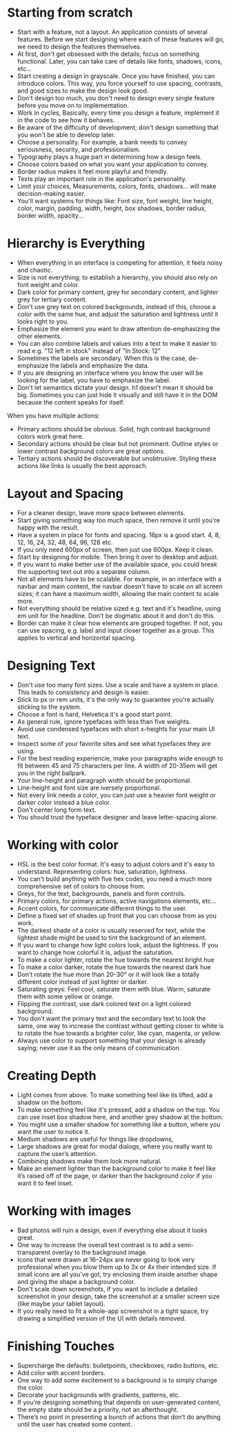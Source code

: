 # Starting from scratch

- Start with a feature, not a layout. An application consists of several features. Before we start designing where each of these features will go, we need to design the features themselves.
- At first, don't get obsessed with the details; focus on something functional. Later, you can take care of details like fonts, shadows, icons, etc...
- Start creating a design in grayscale. Once you have finished, you can introduce colors. This way, you force yourself to use spacing, contrasts, and good sizes to make the design look good.
- Don't design too much, you don't need to design every single feature before you move on to implementation.
- Work in cycles, Basically, every time you design a feature, implement it in the code to see how it behaves.
- Be aware of the difficulty of development; don't design something that you won't be able to develop later.
- Choose a personality. For example, a bank needs to convey seriousness, security, and professionalism.
- Typography plays a huge part in determining how a design feels.
- Choose colors based on what you want your application to convey.
- Border radius makes it feel more playful and friendly.
- Texts play an important role in the application's personality.
- Limit your choices, Measurements, colors, fonts, shadows... will make decision-making easier.
- You'll want systems for things like: Font size, font weight, line height, color, margin, padding, width, height, box shadows, border radius, border width, opacity...

# Hierarchy is Everything

- When everything in an interface is competing for attention, it feels noisy and chaotic.
- Size is not everything; to establish a hierarchy, you should also rely on font weight and color.
- Dark color for primary content, grey for secondary content, and lighter grey for tertiary content.
- Don't use grey text on colored backgrounds, instead of this, choose a color with the same hue, and adjust the saturation and lightness until it looks right to you.
- Emphasize the element you want to draw attention de-emphasizing the other elements.
- You can also combine labels and values into a text to make it easier to read e.g. "12 left in stock" instead of "In Stock: 12"
- Sometimes the labels are secondary. When this is the case, de-emphasize the labels and emphasize the data.
- If you are designing an interface where you know the user will be looking for the label, you have to emphasize the label.
- Don't let semantics dictate your design. h1 doesn't mean it should be big. Sometimes you can just hide it visually and still have it in the DOM because the content speaks for itself.

When you have multiple actions:

- Primary actions should be obvious. Solid, high contrast background colors work great here.
- Secondary actions should be clear but not prominent. Outline styles or lower contrast background colors are great options.
- Tertiary actions should be discoverable but unobtrusive. Styling these actions like links is usually the best approach.

# Layout and Spacing

- For a cleaner design, leave more space between elements.
- Start giving something way too much space, then remove it until you're happy with the result.
- Have a system in place for fonts and spacing. 16px is a good start. 4, 8, 12, 16, 24, 32, 48, 64, 96, 128 etc.
- If you only need 600px of screen, then just use 600px. Keep it clean.
- Start by designing for mobile. Then bring it over to desktop and adjust.
- If you want to make better use of the available space, you could break the supporting text out into a separate column.
- Not all elements have to be scalable. For example, in an interface with a navbar and main content, the navbar doesn't have to scale on all screen sizes; it can have a maximum width, allowing the main content to scale more.
- Not everything should be relative sized e.g. text and it's headline, using em unit for the headline. Don't be dogmatic about it and don't do this.
- Border can make it clear how elements are grouped together. If not, you can use spacing, e.g. label and input closer together as a group. This applies to vertical and horizontal spacing.

# Designing Text

- Don't use too many font sizes. Use a scale and have a system in place. This leads to consistency and design is easier.
- Stick to px or rem units, it's the only way to guarantee you're actually sticking to the system.
- Choose a font is hard, Helvetica it's a good start point.
- As general rule, ignore typefaces with less than five weights.
- Avoid use condensed typefaces with short x-heights for your main UI text.
- Inspect some of your favorite sites and see what typefaces they are using.
- For the best reading experiencie, make your paragraphs wide enough to fit between 45 and 75 characters per line. A width of 20-35em will get you in the right ballpark.
- Your line-height and paragraph width should be proportional.
- Line-height and font size are iversely proportional.
- Not every link needs a color, you can just use a heavier font weight or darker color instead a blue color.
- Don't center long form text.
- You should trust the typeface designer and leave letter-spacing alone.

# Working with color

- HSL is the best color format. It's easy to adjust colors and it's easy to understand. Representing colors: hue, saturation, lightness.
- You can't build anything with five hex codes, you need a much more comprehensive set of colors to choose from.
- Greys, for the text, backgrounds, panels and form controls.
- Primary colors, for primary actions, active navigations elements, etc...
- Accent colors, for communicate different things to the user.
- Define a fixed set of shades up front that you can choose from as you work.
- The darkest shade of a color is usually reserved for text, while the lightest shade might be used to tint the background of an element.
- If you want to change how light colors look, adjust the lightness. If you want to change how colorful it is, adjust the saturation.
- To make a color lighter, rotate the hue towards the nearest bright hue
- To make a color darker, rotate the hue towards the nearest dark hue
- Don’t rotate the hue more than 20-30° or it will look like a totally different color instead of just lighter or darker.
- Saturating greys: Feel cool, saturate them with blue. Warm, saturate them with some yellow or orange.
- Flipping the contrast, use dark colored text on a light colored background.
- You don’t want the primary text and the secondary text to look the same, one way to increase the contrast without getting closer to white is to rotate the hue towards a brighter color, like cyan, magenta, or yellow.
- Always use color to support something that your design is already saying; never use it as the only means of communication.

# Creating Depth

- Light comes from above. To make something feel like its lifted, add a shadow on the bottom.
- To make something feel like it's pressed, add a shadow on the top. You can use inset box shadow here, and another grey shadow at the bottom.
- You might use a smaller shadow for something like a button, where you want the user to notice it.
- Medium shadows are useful for things like dropdowns,
- Large shadows are great for modal dialogs, where you really want to capture the user’s attention.
- Combining shadows make them look more natural.
- Make an element lighter than the background color to make it feel like it’s raised off of the page, or darker than the background color if you want it to feel inset.

# Working with images

- Bad photos will ruin a design, even if everything else about it looks great.
- One way to increase the overall text contrast is to add a semi-transparent overlay to the background image.
- Icons that were drawn at 16–24px are never going to look very professional when you blow them up to 3x or 4x their intended size. If small icons are all you’ve got, try enclosing them inside another shape and giving the shape a background color.
- Don't scale down screenshots, if you want to include a detailed screenshot in your design, take the screenshot at a smaller screen size (like maybe your tablet layout).
- If you really need to fit a whole-app screenshot in a tight space, try drawing a simplified version of the UI with details removed.

# Finishing Touches

- Supercharge the defaults: bulletpoints, checkboxes, radio buttons, etc.
- Add color with accent borders.
- One way to add some excitement to a background is to simply change the color.
- Decorate your backgrounds with gradients, patterns, etc.
- If you’re designing something that depends on user-generated content, the empty state should be a priority, not an afterthought.
- There’s no point in presenting a bunch of actions that don’t do anything until the user has created some content.
